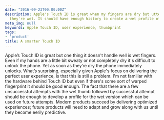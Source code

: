 ```yaml
---
date: "2016-09-23T00:00:00Z"
description: Apple's Touch ID is great when my fingers are dry but utterly fails when
  they're wet. It should have enough history to create a wet profile of my finger.
meta_img: null
keywords: Apple Touch ID, user experience, thumbprint
tags:
- 'product'
title: A smarter Touch ID
---
```


Apple’s Touch ID is great but one thing it doesn't handle well is wet fingers. Even if my hands are a little bit sweaty or not completely dry it's difficult to unlock the phone. Yet as soon as they’re dry the phone immediately unlocks. What’s surprising, especially given Apple's focus on delivering the perfect user experience, is that this is still a problem. I'm not familiar with the hardware behind Touch ID but even if there's some sort of warped fingerprint it should be good enough. The fact that there are a few unsuccessful attempts with the wet thumb followed by successful attempt should be enough to develop a profile for the wet version which can be used on future attempts. Modern products succeed by delivering optimized experiences; future products will need to adapt and grow along with us until they become eerily predictive.
